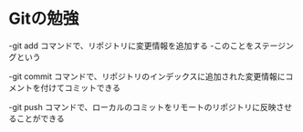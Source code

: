 # Gitの勉強

-git add コマンドで、リポジトリに変更情報を追加する
    -このことをステージングという


-git commit コマンドで、リポジトリのインデックスに追加された変更情報にコメントを付けてコミットできる


-git push コマンドで、ローカルのコミットをリモートのリポジトリに反映させることができる